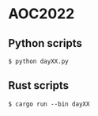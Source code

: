 # AOC2022

## Python scripts
```console
$ python dayXX.py
```

## Rust scripts
```console
$ cargo run --bin dayXX
```
